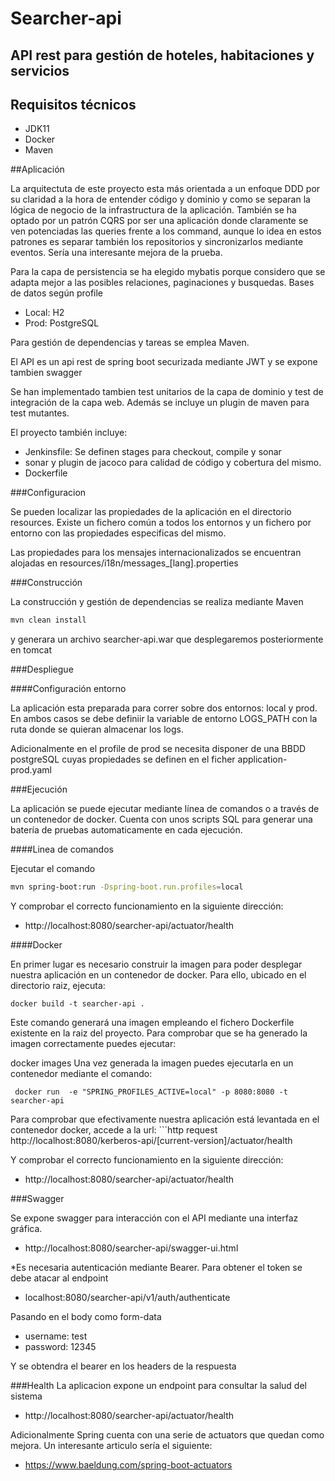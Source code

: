 # Searcher-api

## API rest para gestión de hoteles, habitaciones y servicios

## Requisitos técnicos
 - JDK11
 - Docker
 - Maven

##Aplicación

La arquitectuta de este proyecto esta más orientada a un enfoque DDD por su claridad a la hora de entender código y dominio y como se separan la lógica de negocio de la infrastructura de la aplicación. También se ha optado por un patrón CQRS por ser una aplicación donde claramente se ven potenciadas las queries frente a los command, aunque lo idea en estos patrones es separar también los repositorios y sincronizarlos mediante eventos. Sería una interesante mejora de la prueba.

Para la capa de persistencia se ha elegido mybatis porque considero que se adapta mejor a las posibles relaciones, paginaciones y busquedas. Bases de datos según profile
 - Local: H2
 - Prod: PostgreSQL 

Para gestión de dependencias y tareas se emplea Maven.

El API es un api rest de spring boot securizada mediante JWT y se expone tambien swagger

Se han implementado tambien test unitarios de la capa de dominio y test de integración de la capa web. Además se incluye un plugin de maven para test mutantes.

El proyecto también incluye:
  - Jenkinsfile: Se definen stages para checkout, compile y sonar
  - sonar y plugin de jacoco para calidad de código y cobertura del mismo.
  - Dockerfile

###Configuracion

Se pueden localizar las propiedades de la aplicación en el directorio resources. Existe un fichero común a todos los entornos y un fichero por entorno con las propiedades especificas del mismo.

Las propiedades para los mensajes internacionalizados se encuentran alojadas en resources/i18n/messages_[lang].properties

###Construcción

La construcción y gestión de dependencias se realiza mediante Maven

```bash
mvn clean install
``` 

y generara un archivo searcher-api.war que desplegaremos posteriormente en tomcat
 
###Despliegue

####Configuración entorno

La aplicación esta preparada para correr sobre dos entornos: local y prod. En ambos casos se debe definiir la variable de entorno LOGS_PATH con la ruta donde se quieran almacenar los logs.

Adicionalmente en el profile de prod se necesita disponer de una BBDD postgreSQL cuyas propiedades se definen en el ficher application-prod.yaml

###Ejecución

La aplicación se puede ejecutar mediante línea de comandos o a través de un contenedor de docker. Cuenta con unos scripts SQL para generar una batería de pruebas automaticamente en cada ejecución.

####Linea de comandos

Ejecutar el comando 

```bash
mvn spring-boot:run -Dspring-boot.run.profiles=local
``` 

Y comprobar el correcto funcionamiento en la siguiente dirección:

 - http://localhost:8080/searcher-api/actuator/health

####Docker

En primer lugar es necesario construir la imagen para poder desplegar nuestra aplicación en un contenedor de docker. Para ello, ubicado en el directorio raiz, ejecuta:

```
docker build -t searcher-api .
```
Este comando generará una imagen empleando el fichero Dockerfile existente en la raiz del proyecto. Para comprobar que se ha generado la imagen correctamente puedes ejecutar:

 docker images
Una vez generada la imagen puedes ejecutarla en un contenedor mediante el comando:

```
 docker run  -e "SPRING_PROFILES_ACTIVE=local" -p 8080:8080 -t searcher-api
```

Para comprobar que efectivamente nuestra aplicación está levantada en el contenedor docker, accede a la url: ```http request http://localhost:8080/kerberos-api/[current-version]/actuator/health

Y comprobar el correcto funcionamiento en la siguiente dirección:

 - http://localhost:8080/searcher-api/actuator/health
 
###Swagger

Se expone swagger para interacción con el API mediante una interfaz gráfica.

 - http://localhost:8080/searcher-api/swagger-ui.html
 
*Es necesaria autenticación mediante Bearer. Para obtener el token se debe atacar al endpoint 

 - localhost:8080/searcher-api/v1/auth/authenticate
 
Pasando en el body como form-data
 - username: test
 - password: 12345
 
Y se obtendra el bearer en los headers de la respuesta

###Health
La aplicacion expone un endpoint para consultar la salud del sistema
 - http://localhost:8080/searcher-api/actuator/health
 
Adicionalmente Spring cuenta con una serie de actuators que quedan como mejora. Un interesante articulo sería el siguiente:
 - https://www.baeldung.com/spring-boot-actuators
